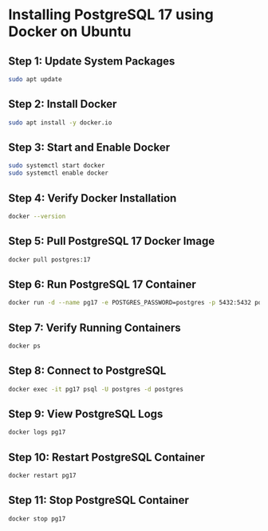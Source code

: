 # Installing PostgreSQL 17 using Docker on Ubuntu





















## Step 1: Update System Packages
```sh
sudo apt update
```

## Step 2: Install Docker
```sh
sudo apt install -y docker.io
```

## Step 3: Start and Enable Docker
```sh
sudo systemctl start docker
sudo systemctl enable docker
```

## Step 4: Verify Docker Installation
```sh
docker --version
```

## Step 5: Pull PostgreSQL 17 Docker Image
```sh
docker pull postgres:17
```

## Step 6: Run PostgreSQL 17 Container
```sh
docker run -d --name pg17 -e POSTGRES_PASSWORD=postgres -p 5432:5432 postgres:17
```

## Step 7: Verify Running Containers
```sh
docker ps
```

## Step 8: Connect to PostgreSQL
```sh
docker exec -it pg17 psql -U postgres -d postgres
```

## Step 9: View PostgreSQL Logs
```sh
docker logs pg17
```

## Step 10: Restart PostgreSQL Container
```sh
docker restart pg17
```

## Step 11: Stop PostgreSQL Container
```sh
docker stop pg17
